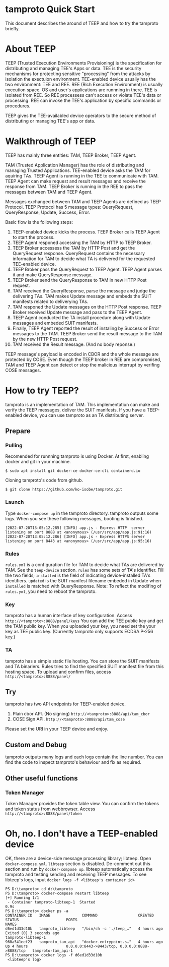 # tamproto Quick Start
This document describes the around of TEEP and how to try the tamproto briefly.

# About TEEP
TEEP (Trusted Execution Environments Provisioning) is the specification for distributing and managing TEE's Apps or data.
TEE is the security mechanisms for protecting sensitive "processing" from the attacks by isolation the exectuion environment.
TEE-enabled device usually has the two environment: TEE and REE.
REE (Rich Execution Environment) is usually execution space. OS and user's applications are runnning in there.
TEE is isolated from REE. So REE processess can't access or violate TEE's data or processing.
REE can invoke the TEE's application by specific commands or procedures.

TEEP gives the TEE-availabled device operators to the secure method of distributing or managing TEE's app or data.

# Walkthrough of TEEP
TEEP has mainly three entities: TAM, TEEP Broker, TEEP Agent.

TAM (Trusted Application Manager) has the role of distributing and managing Trusted Applications. TEE-enabled device asks the TAM for aquiring TAs.
TEEP Agent is running in the TEE to communicate with TAM. TEEP Agent can make request and result messages and receive the response from TAM.
TEEP Broker is running in the REE to pass the messages between TAM and TEEP Agent. 

Messages exchanged between TAM and TEEP Agents are defined as TEEP Protocol.
TEEP Protocol has 5 message types: QueryRequest, QueryResponse, Update, Success, Error.

Basic flow is the following steps:
1. TEEP-enabled device kicks the process. TEEP Broker calls TEEP Agent to start the process.
2. TEEP Agent responed accessing the TAM by HTTP to TEEP Broker.
3. TEEP Broker accessess the TAM by HTTP Post and get the QueryRequest response. QueryRequest contains the necessary information for TAM to decide what TA is delivered for the requested TEE-enabled device.
4. TEEP Broker pass the QueryRequest to TEEP Agent. TEEP Agent parses it and make QueryResponse message. 
5. TEEP Broker send the QueryResponse to TAM in new HTTP Post request.
6. TAM received the QueryResponse, parse the message and judge the delivering TAs. TAM makes Update message and embeds the SUIT manifests related to deliverying TAs.
7. TAM responed the Update messages on the HTTP Post response. TEEP Broker received Update message and pass to the TEEP Agent.
8. TEEP Agent conducted the TA install procedure along with Update messages and embeded SUIT manifests.
9. Finally, TEEP Agent reported the result of instaling by Success or Error messages to the TAM. TEEP Broker send the result message to the TAM by the new HTTP Post request.
10. TAM received the Result message. (And no body reponse.)

TEEP message's payload is encoded in CBOR and the whole message are protected by COSE.
Even though the TEEP broker in REE are compromised, TAM and TEEP Agent can detect or stop the malicious interrupt by verifing COSE messages.

# How to try TEEP?
tamproto is an implementation of TAM. This implementation can make and verify the TEEP messages, deliver the SUIT manifests.
If you have a TEEP-enabled device, you can use tamproto as an TA distributing server.

## Prepare

### Pulling
Recomended for runnning tamproto is using Docker.
At first, enabling docker and git in your machine.
```
$ sudo apt install git docker-ce docker-ce-cli containerd.io
```
Cloning tamproto's code from github.
```
$ git clone https://github.com/ko-isobe/tamproto.git
```

### Launch 
Type `docker-compose up` in the tamproto directory. tamproto outputs some logs. When you see these following messages, booting is finished.
```
[2022-07-20T13:05:12.285] [INFO] app.js - Express HTTP  server listening on port 8888 at <anonymous> (/usr/src/app/app.js:91:16)
[2022-07-20T13:05:12.286] [INFO] app.js - Express HTTPS server listening on port 8443 at <anonymous> (/usr/src/app/app.js:95:16)
```

### Rules
`rules.yml` is a configuration file for TAM to decide what TAs are delivered by TAM.
See the `teep-device` section. `rules` has some sets of TA's identifier.
Fill the two fields; `installed` is the field of indicating device-installed TA's identifiers. `updated` is the SUIT manifest filename embeded in Update when `installed` is matched with QueryResponse.
Note: To reflect the modifing of `rules.yml`, you need to reboot the tamproto.

### Key
tamproto has a human interface of key configuration.
Access `http://<tamproto>:8888/panel/keys`
You can add the TEE public key and get the TAM public key.
When you uploaded your key, you need set the your key as TEE public key.
(Currently tamproto only supports ECDSA P-256 key.)

### TA
tamproto has a simple static file hosting. You can store the SUIT manifests and TA binariers. Rules tries to find the specified SUIT manifest file from this hosting space.
To upload and confirm files, access `http://<tamproto>:8888/panel/`

## Try
tamproto has two API endpoints for TEEP-enabled device.
1. Plain cbor API. (No signing) `http://<tamproto>:8888/api/tam_cbor`
2. COSE Sign API. `http://<tamproto>:8888/api/tam_cose`

Please set the URI in your TEEP device and enjoy.

## Custom and Debug
tamproto outputs many logs and each logs contain the line number.
You can find the code to inspect tamproto's behaviour and fix as required.

## Other useful functions
### Token Manager
Token Manager provides the token table view. You can confirm the tokens and token status from webbrowser.
Access `http://<tamproto>:8888/panel/token`

# Oh, no. I don't have a TEEP-enabled device
OK, there are a device-side message processing library; libteep.
Open `docker-compose.yml`. `libteep` section is disabled.
De-comment out this section and run by `docker-compose up`.
libteep automatically access the tamproto and testing sending and receiving TEEP messages.
To see libteep's logs, input `docker logs -f <libteep's container id>`
```
PS D:\tamproto> cd d:\tamproto
PS D:\tamproto> docker-compose restart libteep
[+] Running 1/1
 - Container tamproto-libteep-1  Started                                                                                                               0.9s
PS D:\tamproto> docker ps -a
CONTAINER ID   IMAGE              COMMAND                  CREATED        STATUS                     PORTS                                            NAMES
d6ed1d33d10b   tamproto_libteep   "/bin/sh -c './teep_…"   4 hours ago    Exited (0) 3 seconds ago                                                    tamproto-libteep-1
960a541eef23   tamproto_tam_api   "docker-entrypoint.s…"   4 hours ago    Up 4 hours                 0.0.0.0:8443->8443/tcp, 0.0.0.0:8888->8888/tcp   tamproto-tam_api-1
PS D:\tamproto> docker logs -f d6ed1d33d10b
 <libteep's log>
```